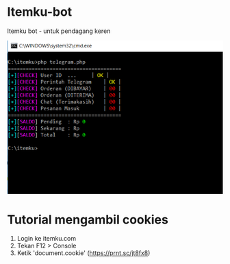 # Itemku-bot
Itemku bot - untuk pendagang keren

![Logo](c.PNG)


# Tutorial mengambil cookies 

1. Login ke itemku.com
2. Tekan F12 > Console
3. Ketik 'document.cookie' (https://prnt.sc/jt8fx8)
